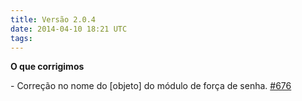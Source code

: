 ```yaml
---
title: Versão 2.0.4
date: 2014-04-10 18:21 UTC
tags:
---
```


**O que corrigimos**

\- Correção no nome do [objeto] do módulo de força de senha. [#676](https://github.com/locaweb/locawebstyle/issues/676)
